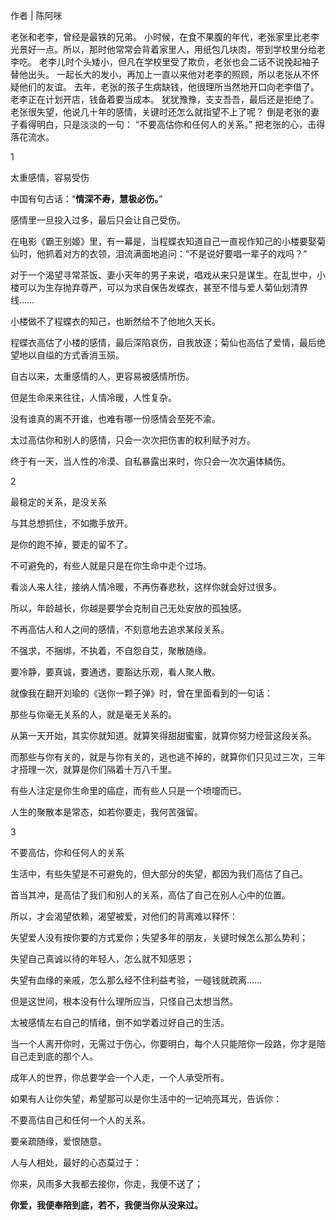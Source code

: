 作者 | 陈阿咪

老张和老李，曾经是最铁的兄弟。
小时候，在食不果腹的年代，老张家里比老李光景好一点。所以，那时他常常会背着家里人，用纸包几块肉，带到学校里分给老李吃。
老李儿时个头矮小，但凡在学校里受了欺负，老张也会二话不说挽起袖子替他出头。
一起长大的发小，再加上一直以来他对老李的照顾，所以老张从不怀疑他们的友谊。
去年，老张的孩子生病缺钱，他很理所当然地开口向老李借了。
老李正在计划开店，钱备着要当成本。
犹犹豫豫，支支吾吾，最后还是拒绝了。
老张很失望，他说几十年的感情，关键时还怎么就指望不上了呢？
倒是老张的妻子看得明白，只是淡淡的一句：
“不要高估你和任何人的关系。”
把老张的心，击得落花流水。

1

太重感情，容易受伤

中国有句古话：“**情深不寿，慧极必伤。**”

感情里一旦投入过多，最后只会让自己受伤。

在电影《霸王别姬》里，有一幕是，当程蝶衣知道自己一直视作知己的小楼要娶菊仙时，他抓着对方的衣领，泪流满面地追问：“不是说好要唱一辈子的戏吗？”

对于一个渴望寻常茶饭、妻小天年的男子来说，唱戏从来只是谋生。在乱世中，小楼可以为生存抛弃尊严，可以为求自保告发蝶衣，甚至不惜与爱人菊仙划清界线……

小楼做不了程蝶衣的知己，也断然给不了他地久天长。

程蝶衣高估了小楼的感情，最后深陷哀伤，自我放逐；菊仙也高估了爱情，最后绝望地以自缢的方式香消玉殒。

自古以来，太重感情的人，更容易被感情所伤。

但是生命来来往往，人情冷暖，人性复杂。

没有谁真的离不开谁，也难有哪一份感情会至死不渝。

太过高估你和别人的感情，只会一次次把伤害的权利赋予对方。

终于有一天，当人性的冷漠、自私暴露出来时，你只会一次次遍体鳞伤。

2

最稳定的关系，是没关系

与其总想抓住，不如撒手放开。

是你的跑不掉，要走的留不了。

不可避免的，有些人就是只是在你生命中走个过场。

看淡人来人往，接纳人情冷暖，不再伤春悲秋，这样你就会好过很多。

所以，年龄越长，你越是要学会克制自己无处安放的孤独感。

不再高估人和人之间的感情，不刻意地去追求某段关系。

不强求，不捆绑，不执着，不自怨自艾，聚散随缘。

要冷静，要真诚，要通透，要豁达乐观，看人聚人散。

就像我在翻开刘瑜的《送你一颗子弹》时，曾在里面看到的一句话：

那些与你毫无关系的人，就是毫无关系的。

从第一天开始，其实你就知道。就算笑得甜甜蜜蜜，就算你努力经营这段关系。

而那些与你有关的，就是与你有关的，逃也逃不掉的，就算你们只见过三次，三年才搭理一次，就算是你们隔着十万八千里。

有些人注定是你生命里的癌症，而有些人只是一个喷嚏而已。

人生的聚散本是常态，如若你要走，我何苦强留。

3

不要高估，你和任何人的关系

生活中，有些失望是不可避免的，但大部分的失望，都因为我们高估了自己。

首当其冲，是高估了我们和别人的关系，高估了自己在别人心中的位置。

所以，才会渴望依赖，渴望被爱，对他们的背离难以释怀：

失望爱人没有按你要的方式爱你；失望多年的朋友，关键时候怎么那么势利；

失望自己真诚以待的年轻人，怎么就不知感恩；

失望有血缘的亲戚，怎么那么经不住利益考验，一碰钱就疏离……

但是这世间，根本没有什么理所应当，只怪自己太想当然。

太被感情左右自己的情绪，倒不如学着过好自己的生活。

当一个人离开你时，无需过于伤心，你要明白，每个人只能陪你一段路，你才是陪自己走到底的那个人。

成年人的世界，你总要学会一个人走，一个人承受所有。

如果有人让你失望，希望那可以是你生活中的一记响亮耳光，告诉你：

不要高估自己和任何一个人的关系。

要亲疏随缘，爱恨随意。

人与人相处，最好的心态莫过于：

你来，风雨多大我都去接你，你走，我便不送了；

**你爱，我便奉陪到底，若不，我便当你从没来过。**
